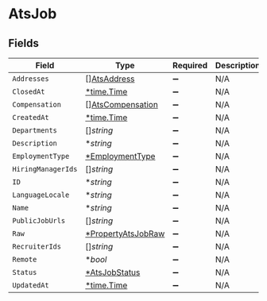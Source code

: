 # AtsJob


## Fields

| Field                                                          | Type                                                           | Required                                                       | Description                                                    |
| -------------------------------------------------------------- | -------------------------------------------------------------- | -------------------------------------------------------------- | -------------------------------------------------------------- |
| `Addresses`                                                    | [][AtsAddress](../../models/shared/atsaddress.md)              | :heavy_minus_sign:                                             | N/A                                                            |
| `ClosedAt`                                                     | [*time.Time](https://pkg.go.dev/time#Time)                     | :heavy_minus_sign:                                             | N/A                                                            |
| `Compensation`                                                 | [][AtsCompensation](../../models/shared/atscompensation.md)    | :heavy_minus_sign:                                             | N/A                                                            |
| `CreatedAt`                                                    | [*time.Time](https://pkg.go.dev/time#Time)                     | :heavy_minus_sign:                                             | N/A                                                            |
| `Departments`                                                  | []*string*                                                     | :heavy_minus_sign:                                             | N/A                                                            |
| `Description`                                                  | **string*                                                      | :heavy_minus_sign:                                             | N/A                                                            |
| `EmploymentType`                                               | [*EmploymentType](../../models/shared/employmenttype.md)       | :heavy_minus_sign:                                             | N/A                                                            |
| `HiringManagerIds`                                             | []*string*                                                     | :heavy_minus_sign:                                             | N/A                                                            |
| `ID`                                                           | **string*                                                      | :heavy_minus_sign:                                             | N/A                                                            |
| `LanguageLocale`                                               | **string*                                                      | :heavy_minus_sign:                                             | N/A                                                            |
| `Name`                                                         | **string*                                                      | :heavy_minus_sign:                                             | N/A                                                            |
| `PublicJobUrls`                                                | []*string*                                                     | :heavy_minus_sign:                                             | N/A                                                            |
| `Raw`                                                          | [*PropertyAtsJobRaw](../../models/shared/propertyatsjobraw.md) | :heavy_minus_sign:                                             | N/A                                                            |
| `RecruiterIds`                                                 | []*string*                                                     | :heavy_minus_sign:                                             | N/A                                                            |
| `Remote`                                                       | **bool*                                                        | :heavy_minus_sign:                                             | N/A                                                            |
| `Status`                                                       | [*AtsJobStatus](../../models/shared/atsjobstatus.md)           | :heavy_minus_sign:                                             | N/A                                                            |
| `UpdatedAt`                                                    | [*time.Time](https://pkg.go.dev/time#Time)                     | :heavy_minus_sign:                                             | N/A                                                            |